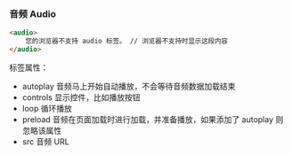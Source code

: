 ### 音频 Audio

```html
<audio>
    您的浏览器不支持 audio 标签。 // 浏览器不支持时显示这段内容
</audio>
```

标签属性：
- autoplay 音频马上开始自动播放，不会等待音频数据加载结束
- controls 显示控件，比如播放按钮
- loop     循环播放
- preload  音频在页面加载时进行加载，并准备播放，如果添加了 autoplay 则忽略该属性
- src      音频 URL

<AudioDemo />